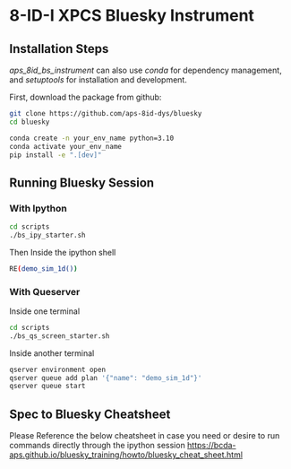 # 8-ID-I XPCS Bluesky Instrument

## Installation Steps
*aps_8id_bs_instrument* can also use *conda* for dependency management, and
*setuptools* for installation and development.

First, download the package from github:

```bash
git clone https://github.com/aps-8id-dys/bluesky
cd bluesky
```

```bash
conda create -n your_env_name python=3.10
conda activate your_env_name
pip install -e ".[dev]"
```

## Running Bluesky Session
### With Ipython

```bash
cd scripts
./bs_ipy_starter.sh
```

Then Inside the ipython shell

```bash
RE(demo_sim_1d())
```

### With Queserver

Inside one terminal

```bash
cd scripts
./bs_qs_screen_starter.sh
```

Inside another terminal

```bash
qserver environment open
qserver queue add plan '{"name": "demo_sim_1d"}'
qserver queue start
```

## Spec to Bluesky Cheatsheet
Please Reference the below cheatsheet in case you need or desire to run commands directly through the ipython session
https://bcda-aps.github.io/bluesky_training/howto/bluesky_cheat_sheet.html
